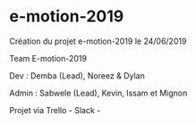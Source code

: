 # e-motion-2019


Création du projet e-motion-2019 le 24/06/2019

Team E-motion-2019

Dev : Demba (Lead), Noreez & Dylan

Admin : Sabwele (Lead), Kevin, Issam et Mignon

Projet via Trello - Slack -
